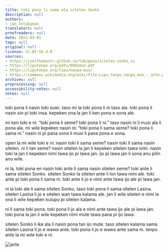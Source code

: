 ```yaml
---
title: toki pona li sama ala sitelen Sonko
description: null
authors:
- jan Telakoman
translators: null
proofreaders: null
date: 2021-03-01
tags: null
original: null
license: CC-BY-SA 4.0
sources:
- https://joelthomastr.github.io/tokipona/sitelen-sonko_si
- https://liputenpo.org/pdfs/0002mun.pdf
- https://liputenpo.org/lipu/nanpa-mun/
- https://commons.wikimedia.org/wiki/File:Lipu_tenpo_nanpa_mun_-_ante.png
archives: null
preprocessing: null
accessibility-notes: null
notes: null
---
```


toki pona li nasin toki suwi. taso mi la toki pona li ni taso ala. toki pona li nasin sin pi toki insa. kepeken ona la jan li ken pona e sona ale.

mi ken toki e ni: “toki pona li seme? toki pona li ni.” taso nasin ni li musi ala li pona ala. mi wile kepeken nasin ni: “toki pona li sama seme? toki pona li sama ni.” nasin ni pi pana sona li musi li pana pona e sona.

open la mi wile toki e ni: nasin toki li sama seme? nasin toki li sama nasin sitelen. ni li tan seme? nasin sitelen la jan li kepeken sitelen tawa nimi. nasin toki la jan li kepeken nimi tawa ijo pi lawa jan. ijo pi lawa jan li sona anu pilin anu wile.

ni la, toki pona en nasin toki ante li sama nasin sitelen seme? toki ante li sama sitelen Sonko. sitelen Sonko la sitelen ante li lon tawa nimi ale. toki ante pi toki pona li sama ni. toki ante li jo e nimi ante tawa ijo ale pi lawa jan.

ni la toki ale li sama sitelen Sonko, taso toki pona li sama sitelen Lasina. sitelen Lasina li jo e sitelen wan tawa kalama ale. jan li wile sitelen e nimi la ona li wile kepeken kulupu pi sitelen kalama.

ni li sama toki pona. toki pona li jo ala e nimi ante tawa ijo ale pi lawa jan. toki pona la jan li wile kepeken nimi mute tawa pana pi ijo lawa.

sitelen Sonko li ike ala li nasin pona tan ijo mute. taso sitelen kalama sama sitelen Lasina li jo e wawa ante. toki pona li jo e wawa ante sama ni. tenpo ante la mi wile toki e ni.

![ante](https://upload.wikimedia.org/wikipedia/commons/5/51/Lipu_tenpo_nanpa_mun_-_ante.png)